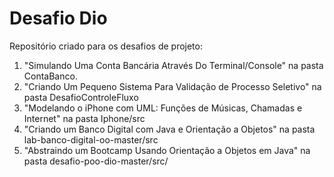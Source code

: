 # Desafio Dio

Repositório criado para os desafios de projeto: 
1. "Simulando Uma Conta Bancária Através Do Terminal/Console" na pasta ContaBanco.
2. "Criando Um Pequeno Sistema Para Validação de Processo Seletivo" na pasta DesafioControleFluxo
3. "Modelando o iPhone com UML: Funções de Músicas, Chamadas e Internet" na pasta Iphone/src
4. "Criando um Banco Digital com Java e Orientação a Objetos" na pasta lab-banco-digital-oo-master/src
5. "Abstraindo um Bootcamp Usando Orientação a Objetos em Java" na pasta desafio-poo-dio-master/src/
